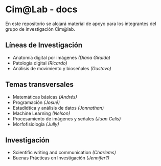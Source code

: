 # Cim@Lab - docs

En este repositorio se alojará material de apoyo para los integrantes del grupo de investigación Cim@lab.  

## Líneas de Investigación

- Anatomía digital por imágenes *(Diana Giraldo)*
- Patología digital *(Ricardo)*
- Análisis de movimiento y bioseñales *(Gustavo)*

## Temas transversales

- Matemáticas básicas *(Andrés)*
- Programación *(Josué)*
- Estadídtica y análisis de datos *(Jonnathan)*
- Machine Learning *(Nelson)*
- Procesamiento de imágenes y señales *(Juan Celis)*
- Morfofisiología *(Jully)*

## Investigación

- Scientific writing and communication *(Charlems)*
- Buenas Prácticas en Investigación *(Jennifer?)*
